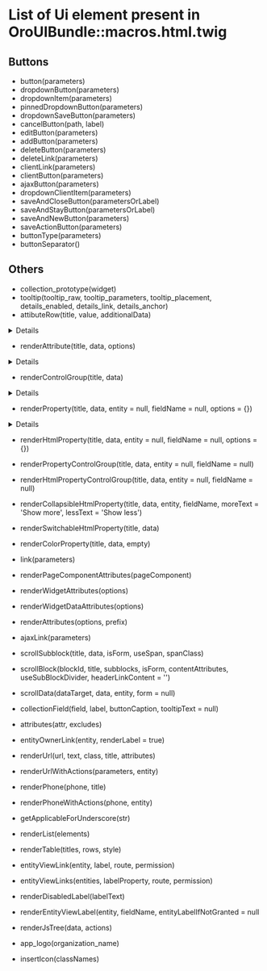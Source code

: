 List of Ui element present in OroUIBundle::macros.html.twig
=====================================

Buttons
----------------

- button(parameters)
- dropdownButton(parameters)
- dropdownItem(parameters)
- pinnedDropdownButton(parameters)
- dropdownSaveButton(parameters)
- cancelButton(path, label)
- editButton(parameters)
- addButton(parameters)
- deleteButton(parameters)
- deleteLink(parameters)
- clientLink(parameters)
- clientButton(parameters)
- ajaxButton(parameters)
- dropdownClientItem(parameters)
- saveAndCloseButton(parametersOrLabel)
- saveAndStayButton(parametersOrLabel)
- saveAndNewButton(parameters)
- saveActionButton(parameters)
- buttonType(parameters)
- buttonSeparator()

Others
----------------
- collection_prototype(widget)
- tooltip(tooltip_raw, tooltip_parameters, tooltip_placement, details_enabled, details_link, details_anchor)
- attibuteRow(title, value, additionalData)

<details><summary>Details</summary>
<p>

    Render attribute row
           Parameters:
               title - attribute title
               value - attribute value
               additionalData - array with additional data")
</p>
</details>


 - renderAttribute(title, data, options)
 
 <details><summary>Details</summary>
 <p>
 
    Render attribute row
    Parameters:
        title - attribute title
        value - attribute value
        additionalData - array with additional data
 </p>
 </details>
       

- renderControlGroup(title, data)

 <details><summary>Details</summary>
 <p>
 
    Render attribute row with custom data block
    Parameters:
        title - row title
        data - row data
 </p>
 </details>
 
 - renderProperty(title, data, entity = null, fieldName = null, options = {})
 
  <details><summary>Details</summary>
  <p>
  
    Render property block
    Parameters:
        title - property title
        data  - property data
        entity - the entitty instance on wich Field ACL should be checked
        fieldName - the name of field on wich Field ACL should be checked
        options - addtional options for property
  </p>
  </details>
 
 - renderHtmlProperty(title, data, entity = null, fieldName = null, options = {})
 
 - renderPropertyControlGroup(title, data, entity = null, fieldName = null)
 
 - renderHtmlPropertyControlGroup(title, data, entity = null, fieldName = null)
 
 - renderCollapsibleHtmlProperty(title, data, entity, fieldName, moreText = 'Show more', lessText = 'Show less')
 
 - renderSwitchableHtmlProperty(title, data)
 
 - renderColorProperty(title, data, empty)
 
 - link(parameters)
 
 - renderPageComponentAttributes(pageComponent)
 
 - renderWidgetAttributes(options)
 
 - renderWidgetDataAttributes(options)
 
 - renderAttributes(options, prefix)
 
 - ajaxLink(parameters)
 - scrollSubblock(title, data, isForm, useSpan, spanClass)
 - scrollBlock(blockId, title, subblocks, isForm, contentAttributes, useSubBlockDivider, headerLinkContent = '')
 - scrollData(dataTarget, data, entity, form = null)
 - collectionField(field, label, buttonCaption, tooltipText = null)
 - attributes(attr, excludes)
 - entityOwnerLink(entity, renderLabel = true)
 - renderUrl(url, text, class, title, attributes)
 - renderUrlWithActions(parameters, entity)
 - renderPhone(phone, title)
 - renderPhoneWithActions(phone, entity)
 - getApplicableForUnderscore(str)
 - renderList(elements)
 - renderTable(titles, rows, style)
 - entityViewLink(entity, label, route, permission)
 - entityViewLinks(entities, labelProperty, route, permission)
 - renderDisabledLabel(labelText)
 - renderEntityViewLabel(entity, fieldName, entityLabelIfNotGranted = null
 - renderJsTree(data, actions)
 - app_logo(organization_name)
 - insertIcon(classNames)